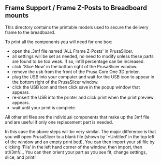## Frame Support / Frame Z-Posts to Breadboard mounts

This directory contains the printable models used to secure the delivery frame to the breadboard. 

To print all the components you will need for one box:

- open the .3mf file named 'ALL Frame Z-Posts' in PrusaSlicer.
- all settings will be set as needed, no need to modify unless these parts are found to be too weak. If so, infill percentage can be increased.  
- click 'Slice Now' in the bottom right of the PrusaSlicer window.
- remove the usb from the front of the Prusa Core One 3D printer. 
- plug the USB into your computer and wait for the USB icon to appear in the bottom right of the PrusaSlicer window. 
- click the USB icon and then click save in the popup window that appears. 
- re-insert the USB into the printer and click print when the print preview appears.
- wait until your print is complete.

All other stl files are the individual components that make up the 3mf file and are useful if only one replacement part is needed.

In this case the above steps will be very similar. The major difference is that you will open PrusaSlicer to a blank file (shown by '*Untitled' in the top left of the window and an empty print bed). You can then import your stl file by clicking 'File' in the left hand
corner of the window, then import, then stl/3mf/... You can then orient your part as you see fit, change settings, slice, and print!
